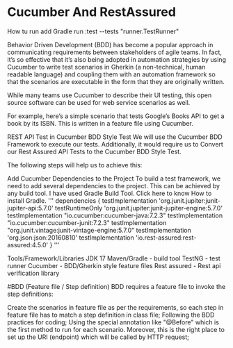 # Cucumber And RestAssured
How tu run
add Gradle run
:test --tests "runner.TestRunner"

Behavior Driven Development (BDD) has become a popular approach in communicating requirements between stakeholders of agile teams. In fact, it’s so effective that it’s also being adopted in automation strategies by using Cucumber to write test scenarios in Gherkin (a non-technical, human readable language) and coupling them with an automation framework so that the scenarios are executable in the form that they are originally written.

While many teams use Cucumber to describe their UI testing, this open source software can be used for web service scenarios as well.

For example, here’s a simple scenario that tests Google’s Books API to get a book by its ISBN. This is written in a feature file using Cucumber.

REST API Test in Cucumber BDD Style Test
We will use the Cucumber BDD Framework to execute our tests. Additionally, it would require us to Convert our Rest Assured API Tests to the Cucumber BDD Style Test.

The following steps will help us to achieve this:

Add Cucumber Dependencies to the Project
To build a test framework, we need to add several dependencies to the project. This can be achieved by any build tool. I have used Gradle Build Tool. Click here to know How to install Gradle.
'''
dependencies {
    testImplementation 'org.junit.jupiter:junit-jupiter-api:5.7.0'
    testRuntimeOnly 'org.junit.jupiter:junit-jupiter-engine:5.7.0'
    testImplementation "io.cucumber:cucumber-java:7.2.3"
    testImplementation "io.cucumber:cucumber-junit:7.2.3"
    testImplementation "org.junit.vintage:junit-vintage-engine:5.7.0"
    testImplementation 'org.json:json:20160810'
    testImplementation 'io.rest-assured:rest-assured:4.5.0'
}
'''

Tools/Framework/Libraries
JDK 17
Maven/Gradle - build tool
TestNG - test runner
Cucumber - BDD/Gherkin style feature files
Rest assured - Rest api verification library


#BDD (Feature file / Step definition)
BDD requires a feature file to invoke the step definitions:

Create the scenarios in feature file as per the requirements, so each step in feature file has to match a step definition in class file;
Following the BDD practices for coding;
Using the special annotation like "@Before" which is the first method to run for each scenario. Moreover, this is the right place to set up the URI (endpoint) which will be called by HTTP request;